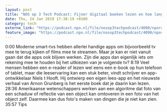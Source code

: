 ```yaml
---
layout: post
title: "NOS op 3 Tech Podcast: Fijner digitaal boeken lezen en hoe lang zijn zijn smart-tv apps houdbaar?"
date: Thu, 24 Jan 2019 17:38:19 +0100
category: tech
externe_link: "https://podcast.npo.nl/file/nosop3techpodcast/4090/nporadio1_nosop3techpodcast_20190124_nos-op-3-tech-podcast-fijner-digitaal-boeken-lezen-en-hoe-lang-zijn-zijn-smart-tv-apps-houdbaar.mp3"
feature_image: "https://podcast.npo.nl/file/nosop3techpodcast/4090/nporadio1_nosop3techpodcast_20190124_nos-op-3-tech-podcast-fijner-digitaal-boeken-lezen-en-hoe-lang-zijn-zijn-smart-tv-apps-houdbaar.mp3"
---
```


0:00 Moderne smart-tvs hebben allerlei handige apps om bijvoorbeeld tv mee te terug kijken of films mee te streamen. Maar je kan er niet vanuit gaan dat die apps ook blijven werken. Zijn die apps dan eigenlijk iets om rekening mee te houden bij het uitkiezen van je volgende tv?
8:19 Veel mensen hebben een e-reader of lezen wel eens een e-book op hun telefoon of tablet, maar die leeservaring kan een stuk beter, vindt schrijver en app-ontwikkelaar Niels t Hooft. Hij ontwierp een eigen lees-app en het nieuwste verhaal van Arnon Grunberg is het eerste boek dat je daarin kan lezen.
28:36 Amerikaanse wetenschappers werken aan een algoritme dat foto van een schaduw of reflectie van een object kan omtoveren in een foto van het object zelf. Daarmee kan dus foto's maken van dingen die je niet kan zien.
35:57 Tips<img src="http://feeds.feedburner.com/~r/nosop3-tech-podcast/~4/ZwyyZoa403M" height="1" width="1" alt=""/>
